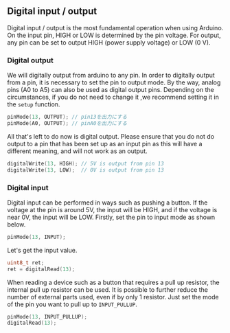 ## Digital input / output

Digital input / output is the most fundamental operation when using Arduino. On the input pin, HIGH or LOW is determined by the pin voltage. For output, any pin can be set to output HIGH (power supply voltage) or LOW (0 V).

### Digital output

We will digitally output from arduino to any pin. In order to digitally output from a pin, it is necessary to set the pin to output mode. By the way, analog pins (A0 to A5) can also be used as digital output pins. Depending on the circumstances, if you do not need to change it ,we recommend setting it in the `setup` function.
```C++
pinMode(13, OUTPUT); // pin13を出力にする
pinMode(A0, OUTPUT); // pinA0を出力にする
```

All that's left to do now is digital output. Please ensure that you do not do output to a pin that has been set up as an input pin as this will have a different meaning, and will not work as an output.
```C++
digitalWrite(13, HIGH); // 5V is output from pin 13
digitalWrite(13, LOW);  // 0V is output from pin 13
```

### Digital input

Digital input can be performed in ways such as pushing a button. If the voltage at the pin is around 5V, the input will be HIGH, and if the voltage is near 0V, the input will be LOW. Firstly, set the pin to input mode as shown below.
```C++
pinMode(13, INPUT);
```

Let's get the input value.
```C++
uint8_t ret;
ret = digitalRead(13);
```

When reading a device such as a button that requires a pull up resistor, the  internal pull up resistor can be used. It is possible to further reduce the number of external parts used, even if by only 1 resistor. Just set the mode of the pin you want to pull up to `INPUT_PULLUP`.
```C++
pinMode(13, INPUT_PULLUP);
digitalRead(13);
```
